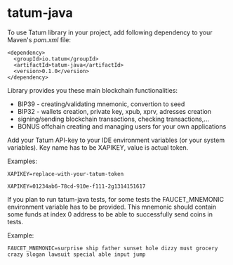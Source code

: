 # tatum-java

To use Tatum library in your project, add following dependency to your Maven's *pom.xml* file:
```
<dependency>
  <groupId>io.tatum</groupId>
  <artifactId>tatum-java</artifactId>
  <version>0.1.0</version>
</dependency>
```

Library provides you these main blockchain functionalities:
- BIP39 - creating/validating mnemonic, convertion to seed
- BIP32 - wallets creation, private key, xpub, xprv, adresses creation
- signing/sending blockchain transactions, checking transactions,...
- BONUS offchain creating and managing users for your own applications

Add your Tatum API-key to your IDE environment variables (or your system variables).
Key name has to be XAPIKEY, value is actual token.

Examples:

`XAPIKEY=replace-with-your-tatum-token`
  
`XAPIKEY=01234ab6-78cd-910e-f111-2g1314151617`

If you plan to run tatum-java tests, for some tests the FAUCET_MNEMONIC environment variable has to be provided.
This mnemonic should contain some funds at index 0 address to be able to successfully send coins in tests.

Example:

`FAUCET_MNEMONIC=surprise ship father sunset hole dizzy must grocery crazy slogan lawsuit special able input jump`
